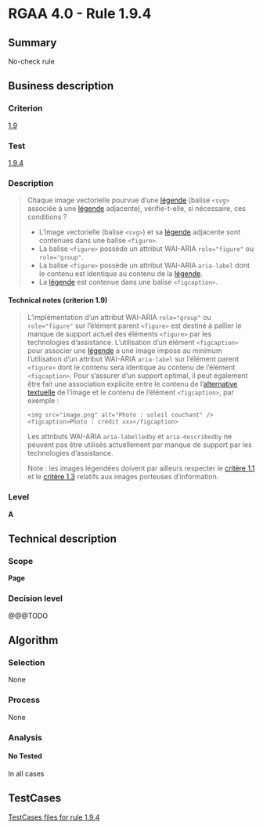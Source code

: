 # RGAA 4.0 - Rule 1.9.4

## Summary
No-check rule


## Business description

### Criterion
[1.9](https://www.numerique.gouv.fr/publications/rgaa-accessibilite/methode/criteres/#crit-1-9)

### Test
[1.9.4](https://www.numerique.gouv.fr/publications/rgaa-accessibilite/methode/criteres/#test-1-9-4)

### Description
> Chaque image vectorielle pourvue d’une [légende](https://www.numerique.gouv.fr/publications/rgaa-accessibilite/methode/glossaire/#legende) (balise `<svg>` associée à une [légende](https://www.numerique.gouv.fr/publications/rgaa-accessibilite/methode/glossaire/#legende) adjacente), vérifie-t-elle, si nécessaire, ces conditions ?
> 
> * L’image vectorielle (balise `<svg>`) et sa [légende](https://www.numerique.gouv.fr/publications/rgaa-accessibilite/methode/glossaire/#legende) adjacente sont contenues dans une balise `<figure>`.
> * La balise `<figure>` possède un attribut WAI-ARIA `role="figure"` ou `role="group"`.
> * La balise `<figure>` possède un attribut WAI-ARIA `aria-label` dont le contenu est identique au contenu de la [légende](https://www.numerique.gouv.fr/publications/rgaa-accessibilite/methode/glossaire/#legende).
> * La [légende](https://www.numerique.gouv.fr/publications/rgaa-accessibilite/methode/glossaire/#legende) est contenue dans une balise `<figcaption>`.

#### Technical notes (criterion 1.9)
> L’implémentation d’un attribut WAI-ARIA `role="group"` ou `role="figure"` sur l’élément parent `<figure>` est destiné à pallier le manque de support actuel des éléments `<figure>` par les technologies d’assistance. L’utilisation d’un élément `<figcaption>` pour associer une [légende](https://www.numerique.gouv.fr/publications/rgaa-accessibilite/methode/glossaire/#legende) à une image impose au minimum l’utilisation d’un attribut WAI-ARIA `aria-label` sur l’élément parent `<figure>` dont le contenu sera identique au contenu de l’élément `<figcaption>`. Pour s’assurer d’un support optimal, il peut également être fait une association explicite entre le contenu de l’[alternative textuelle](https://www.numerique.gouv.fr/publications/rgaa-accessibilite/methode/glossaire/#alternative-textuelle-image) de l’image et le contenu de l’élément `<figcaption>`, par exemple :
> 
> `<img src="image.png" alt="Photo : soleil couchant" /><figcaption>Photo : crédit xxx</figcaption>`
> 
> Les attributs WAI-ARIA `aria-labelledby` et `aria-describedby` ne peuvent pas être utilisés actuellement par manque de support par les technologies d’assistance.
> 
> Note : les images légendées doivent par ailleurs respecter le [critère 1.1](https://www.numerique.gouv.fr/publications/rgaa-accessibilite/methode/glossaire/#crit-1-1) et le [critère 1.3](https://www.numerique.gouv.fr/publications/rgaa-accessibilite/methode/glossaire/#crit-1-3) relatifs aux images porteuses d’information.

### Level
**A**


## Technical description

### Scope
**Page**

### Decision level
@@@TODO


## Algorithm

### Selection
None

### Process
None

### Analysis

#### No Tested
In all cases


##  TestCases

[TestCases files for rule 1.9.4](https://gitlab.com/asqatasun/Asqatasun/-/tree/v5/rules/rules-rgaa4.0/src/test/resources/testcases/rgaa40//Rgaa40Rule010904/)


